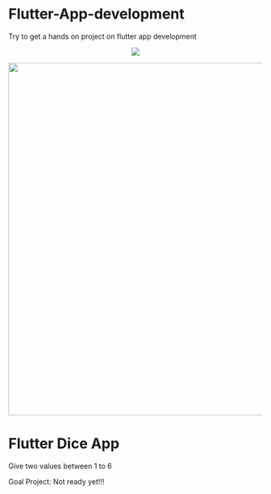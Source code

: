 # Flutter-App-development
Try to get a hands on project on flutter app development

<p align="center">
  <img src="docs/scenebmi.gif"> 
</p>
<p align="right">
  <img src="docs/scene.gif" width="700"> 
</p>

# Flutter Dice App
Give two values between 1 to 6


Goal Project: Not ready yet!!!
